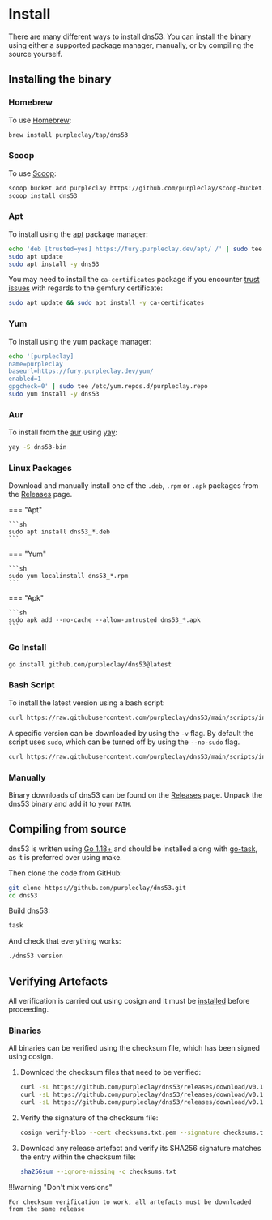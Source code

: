 # Install

There are many different ways to install dns53. You can install the binary using either a supported package manager, manually, or by compiling the source yourself.

## Installing the binary

### Homebrew

To use [Homebrew](https://brew.sh/):

```sh
brew install purpleclay/tap/dns53
```

### Scoop

To use [Scoop](https://scoop.sh/):

```sh
scoop bucket add purpleclay https://github.com/purpleclay/scoop-bucket.git
scoop install dns53
```

### Apt

To install using the [apt](https://ubuntu.com/server/docs/package-management) package manager:

```sh
echo 'deb [trusted=yes] https://fury.purpleclay.dev/apt/ /' | sudo tee /etc/apt/sources.list.d/purpleclay.list
sudo apt update
sudo apt install -y dns53
```

You may need to install the `ca-certificates` package if you encounter [trust issues](https://gemfury.com/help/could-not-verify-ssl-certificate/) with regards to the gemfury certificate:

```sh
sudo apt update && sudo apt install -y ca-certificates
```

### Yum

To install using the yum package manager:

```sh
echo '[purpleclay]
name=purpleclay
baseurl=https://fury.purpleclay.dev/yum/
enabled=1
gpgcheck=0' | sudo tee /etc/yum.repos.d/purpleclay.repo
sudo yum install -y dns53
```

### Aur

To install from the [aur](https://archlinux.org/) using [yay](https://github.com/Jguer/yay):

```sh
yay -S dns53-bin
```

### Linux Packages

Download and manually install one of the `.deb`, `.rpm` or `.apk` packages from the [Releases](https://github.com/purpleclay/dns53/releases) page.

=== "Apt"

    ```sh
    sudo apt install dns53_*.deb
    ```

=== "Yum"

    ```sh
    sudo yum localinstall dns53_*.rpm
    ```

=== "Apk"

    ```sh
    sudo apk add --no-cache --allow-untrusted dns53_*.apk
    ```

### Go Install

```sh
go install github.com/purpleclay/dns53@latest
```

### Bash Script

To install the latest version using a bash script:

```sh
curl https://raw.githubusercontent.com/purpleclay/dns53/main/scripts/install | bash
```

A specific version can be downloaded by using the `-v` flag. By default the script uses `sudo`, which can be turned off by using the `--no-sudo` flag.

```sh
curl https://raw.githubusercontent.com/purpleclay/dns53/main/scripts/install | bash -s -- -v v0.1.0 --no-sudo
```

### Manually

Binary downloads of dns53 can be found on the [Releases](https://github.com/purpleclay/dns53/releases) page. Unpack the dns53 binary and add it to your `PATH`.

## Compiling from source

dns53 is written using [Go 1.18+](https://go.dev/doc/install) and should be installed along with [go-task](https://taskfile.dev/#/installation), as it is preferred over using make.

Then clone the code from GitHub:

```sh
git clone https://github.com/purpleclay/dns53.git
cd dns53
```

Build dns53:

```sh
task
```

And check that everything works:

```sh
./dns53 version
```

## Verifying Artefacts

All verification is carried out using cosign and it must be [installed](https://docs.sigstore.dev/cosign/installation) before proceeding.

### Binaries

All binaries can be verified using the checksum file, which has been signed using cosign.

1. Download the checksum files that need to be verified:

    ```sh
    curl -sL https://github.com/purpleclay/dns53/releases/download/v0.1.0/checksums.txt -O
    curl -sL https://github.com/purpleclay/dns53/releases/download/v0.1.0/checksums.txt.sig -O
    curl -sL https://github.com/purpleclay/dns53/releases/download/v0.1.0/checksums.txt.pem -O
    ```

1. Verify the signature of the checksum file:

    ```sh
    cosign verify-blob --cert checksums.txt.pem --signature checksums.txt.sig checksums.txt
    ```

1. Download any release artefact and verify its SHA256 signature matches the entry within the checksum file:

    ```sh
    sha256sum --ignore-missing -c checksums.txt
    ```

!!!warning "Don't mix versions"

    For checksum verification to work, all artefacts must be downloaded from the same release

